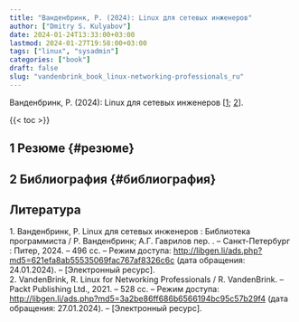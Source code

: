 ```yaml
---
title: "Ванденбринк, Р. (2024): Linux для сетевых инженеров"
author: ["Dmitry S. Kulyabov"]
date: 2024-01-24T13:33:00+03:00
lastmod: 2024-01-27T19:58:00+03:00
tags: ["linux", "sysadmin"]
categories: ["book"]
draft: false
slug: "vandenbrink_book_linux-networking-professionals_ru"
---
```


Ванденбринк, Р. (2024): Linux для сетевых инженеров [<a href="#citeproc_bib_item_1">1</a>; <a href="#citeproc_bib_item_2">2</a>].

<!--more-->

{{< toc >}}


## <span class="section-num">1</span> Резюме {#резюме}


## <span class="section-num">2</span> Библиография {#библиография}

## Литература

<div class="csl-bib-body">
  <div class="csl-entry"><a id="citeproc_bib_item_1"></a>1.	Ванденбринк, Р. Linux для сетевых инженеров : Библиотека программиста / Р. Ванденбринк; А.Г. Гаврилов пер. . – Санкт-Петербург : Питер, 2024. – 496 сс. – Режим доступа: <a href="http://libgen.li/ads.php?md5=621efa8ab55535069fac767af8326c6c">http://libgen.li/ads.php?md5=621efa8ab55535069fac767af8326c6c</a> (дата обращения: 24.01.2024). – [Электронный ресурс].</div>
  <div class="csl-entry"><a id="citeproc_bib_item_2"></a>2.	VandenBrink, R. Linux for Networking Professionals / R. VandenBrink. – Packt Publishing Ltd., 2021. – 528 сс. – Режим доступа: <a href="http://libgen.li/ads.php?md5=3a2be86ff686b6566194bc95c57b29f4">http://libgen.li/ads.php?md5=3a2be86ff686b6566194bc95c57b29f4</a> (дата обращения: 27.01.2024). – [Электронный ресурс].</div>
</div>

